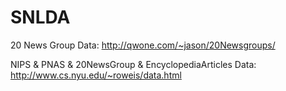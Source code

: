 # SNLDA
20 News Group Data: http://qwone.com/~jason/20Newsgroups/

NIPS & PNAS & 20NewsGroup & EncyclopediaArticles Data: http://www.cs.nyu.edu/~roweis/data.html
